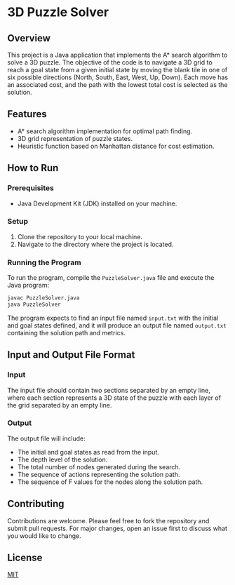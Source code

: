 # 3D Puzzle Solver

## Overview
This project is a Java application that implements the A* search algorithm to solve a 3D puzzle. 
The objective of the code is to navigate a 3D grid to reach a goal state from a given initial state 
by moving the blank tile in one of six possible directions (North, South, East, West, Up, Down). 
Each move has an associated cost, and the path with the lowest total cost is selected as the solution.

## Features
- A* search algorithm implementation for optimal path finding.
- 3D grid representation of puzzle states.
- Heuristic function based on Manhattan distance for cost estimation.

## How to Run

### Prerequisites
- Java Development Kit (JDK) installed on your machine.

### Setup
1. Clone the repository to your local machine.
2. Navigate to the directory where the project is located.

### Running the Program
To run the program, compile the `PuzzleSolver.java` file and execute the Java program:

```bash
javac PuzzleSolver.java
java PuzzleSolver
```

The program expects to find an input file named `input.txt` with the initial and goal states defined, 
and it will produce an output file named `output.txt` containing the solution path and metrics.

## Input and Output File Format

### Input
The input file should contain two sections separated by an empty line, where each section represents 
a 3D state of the puzzle with each layer of the grid separated by an empty line.

### Output
The output file will include:
- The initial and goal states as read from the input.
- The depth level of the solution.
- The total number of nodes generated during the search.
- The sequence of actions representing the solution path.
- The sequence of F values for the nodes along the solution path.

## Contributing
Contributions are welcome. Please feel free to fork the repository and submit pull requests. 
For major changes, open an issue first to discuss what you would like to change.

## License
[MIT](https://choosealicense.com/licenses/mit/)